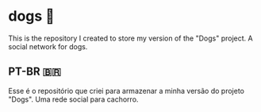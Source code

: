 # dogs 🐶

This is the repository I created to store my version of the "Dogs" project. A social network for dogs.

## PT-BR 🇧🇷

Esse é o repositório que criei para armazenar a minha versão do projeto "Dogs". Uma rede social para cachorro.
